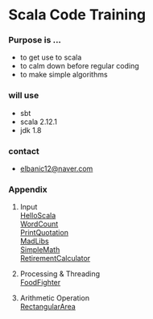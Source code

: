 # Scala Code Training

### Purpose is ...

 * to get use to scala
 * to calm down before regular coding
 * to make simple algorithms

### will use

 * sbt
 * scala 2.12.1
 * jdk 1.8

### contact

 * elbanic12@naver.com


### Appendix

 1. Input
<br>[HelloScala](https://github.com/elbanic/ScalaTraining/tree/master/helloscala)
<br>[WordCount](https://github.com/elbanic/ScalaTraining/tree/master/wordcount)
<br>[PrintQuotation](https://github.com/elbanic/ScalaTraining/tree/master/printquotation)
<br>[MadLibs](https://github.com/elbanic/ScalaTraining/tree/master/madlibs)
<br>[SimpleMath](https://github.com/elbanic/ScalaTraining/tree/master/simplemath)
<br>[RetirementCalculator](https://github.com/elbanic/ScalaTraining/tree/master/simplemath)

 2. Processing & Threading
<br>[FoodFighter](https://github.com/elbanic/ScalaTraining/tree/master/foodfighter)

 3. Arithmetic Operation
<br>[RectangularArea](https://github.com/elbanic/ScalaTraining/tree/master/rectangulararea)

